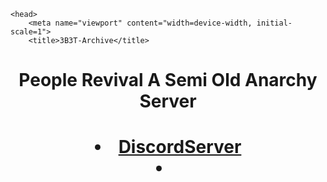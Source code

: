 <!DOCTYPE HTML>
<!--
	Strata by HTML5 UP
	html5up.net | @n33co
	Free for personal and commercial use under the CCA 3.0 license (html5up.net/license)
-->
	<head>
		<meta name="viewport" content="width=device-width, initial-scale=1">  
		<title>3B3T-Archive</title>
<link rel="stylesheet" href="css/style.css" />
  </head>
<body id="top">
 <header id="header">
				<h1>People Revival A Semi Old Anarchy Server<h1>
<li><a href="https://discord.gg/qzGCNCzhTn">DiscordServer</a><li>
				</ul>
			</header>
